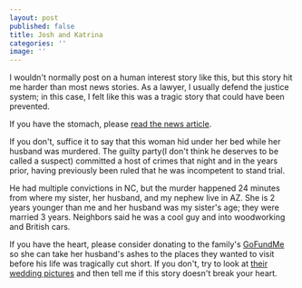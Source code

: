```yaml
---
layout: post
published: false
title: Josh and Katrina
categories: ''
image: ''
---
```

I wouldn't normally post on a human interest story like this, but this story hit me harder than most news stories. As a lawyer, I usually defend the justice system; in this case, I felt like this was a tragic story that could have been prevented. 

If you have the stomach, please [read the news article](https://www.azcentral.com/story/news/local/phoenix/2018/04/02/new-details-emerge-phoenix-home-invasion-murder-arson/478507002/).

If you don't, suffice it to say that this woman hid under her bed while her husband was murdered. The guilty party(I don't think he deserves to be called a suspect) committed a host of crimes that night and in the years prior, having previously been ruled that he was incompetent to stand trial.

He had multiple convictions in NC, but the murder happened 24 minutes from where my sister, her husband, and my nephew live in AZ. She is 2 years younger than me and her husband was my sister's age; they were married 3 years. Neighbors said he was a cool guy and into woodworking and British cars.

If you have the heart, please consider donating to the family's [GoFundMe](https://www.gofundme.com/joshandkatrina) so she can take her husband's ashes to the places they wanted to visit before his life was tragically cut short. If you don't, try to look at [their wedding pictures](http://www.jenniferricephotography.com/blog/smith-fitzpatrick-wedding/2014/11/7) and then tell me if this story doesn't break your heart.
